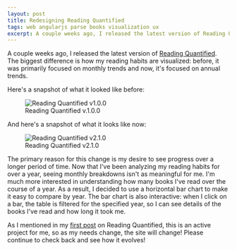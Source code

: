 ```yaml
---
layout: post
title: Redesigning Reading Quantified
tags: web angularjs parse books visualization ux
excerpt: A couple weeks ago, I released the latest version of Reading Quantified. The biggest difference is how my reading habits are visualized&#58; before, it was primarily focused on monthly trends and now, it's focused on annual trends....
---
```


A couple weeks ago, I released the latest version of [Reading Quantified](http://esthermakes.tech/reading-quantified). The biggest difference is how my reading habits are visualized: before, it was primarily focused on monthly trends and now, it's focused on annual trends.

Here's a snapshot of what it looked like before:

<figure class="figure">
  <img class="figure-img img-fluid border rounded" src="/assets/img/reading-quantified/reading-quantified-1.png" alt="Reading Quantified v1.0.0">
  <figcaption class="figure-caption text-center">Reading Quantified v.1.0.0</figcaption>
</figure>

And here's a snapshot of what it looks like now:

<figure class="figure">
  <img class="figure-img img-fluid border rounded" src="/assets/img/reading-quantified/reading-quantified-2.png" alt="Reading Quantified v2.1.0">
  <figcaption class="figure-caption text-center">Reading Quantified v2.1.0</figcaption>
</figure>

The primary reason for this change is my desire to see progress over a longer period of time. Now that I've been analyzing my reading habits for over a year, seeing monthly breakdowns isn't as meaningful for me. I'm much more interested in understanding how many books I've read over the course of a year. As a result, I decided to use a horizontal bar chart to make it easy to compare by year. The bar chart is also interactive: when I click on a bar, the table is filtered for the specified year, so I can see details of the books I've read and how long it took me.

As I mentioned in my [first post](/blog/2015/11/24/introducing-reading-quantified/) on Reading Quantified, this is an active project for me, so as my needs change, the site will change! Please continue to check back and see how it evolves!
